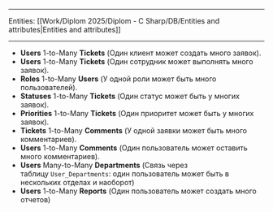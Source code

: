 
___
Entities: [[Work/Diplom 2025/Diplom - C Sharp/DB/Entities and attributes|Entities and attributes]]
___

- **Users** 1-to-Many **Tickets** (Один клиент может создать много заявок).
- **Users** 1-to-Many **Tickets** (Один сотрудник может выполнять много заявок).
- **Roles** 1-to-Many **Users** (У одной роли может быть много пользователей).
- **Statuses** 1-to-Many **Tickets** (Один статус может быть у многих заявок).
- **Priorities** 1-to-Many **Tickets** (Один приоритет может быть у многих заявок).
- **Tickets** 1-to-Many **Comments** (У одной заявки может быть много комментариев).
- **Users** 1-to-Many **Comments** (Один пользователь может оставить много комментариев).
- **Users** Many-to-Many **Departments** (Связь через таблицу `User_Departments`: один пользователь может быть в нескольких отделах и наоборот)
- **Users** 1-to-Many **Reports** (Один пользователь может создать много отчетов)